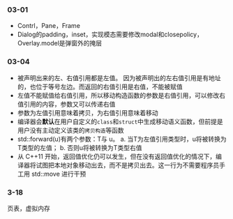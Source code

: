 ### 03-01

- Contrl，Pane，Frame
- Dialog的padding，inset，实现模态需要修改modal和closepolicy，Overlay.model是弹窗外的掩层



### 03-04

- 被声明出来的左、右值引用都是左值。 因为被声明出的左右值引用是有地址的，也位于等号左边。而返回的右值引用是右值，不能被赋值
- 左值不能赋值给右值引用，所以移动构造函数的参数是右值引用，可以修改右值引用的内容，参数又可以传递右值
- 参数为左值引用意味着拷贝，为右值引用意味着移动
- 编译器会**默认**在用户自定义的`class`和`struct`中生成移动语义函数，但前提是用户没有主动定义该类的`拷贝构造`等函数
- std::forward<T>(u)有两个参数：T与 u。 a. 当T为左值引用类型时，u将被转换为T类型的左值； b. 否则u将被转换为T类型右值
- 从 C++11 开始，返回值优化仍可以发生，但在没有返回值优化的情况下，编译器将试图把本地对象移动出去，而不是拷贝出去。这一行为不需要程序员手工用 std::move 进行干预



### 3-18

页表，虚拟内存
